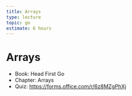```yaml
---
title: Arrays
type: lecture
topic: go
estimate: 6 hours
---
```


# Arrays

- Book: Head First Go
- Chapter: Arrays
- Quiz: https://forms.office.com/r/6z8MZgPhXj
